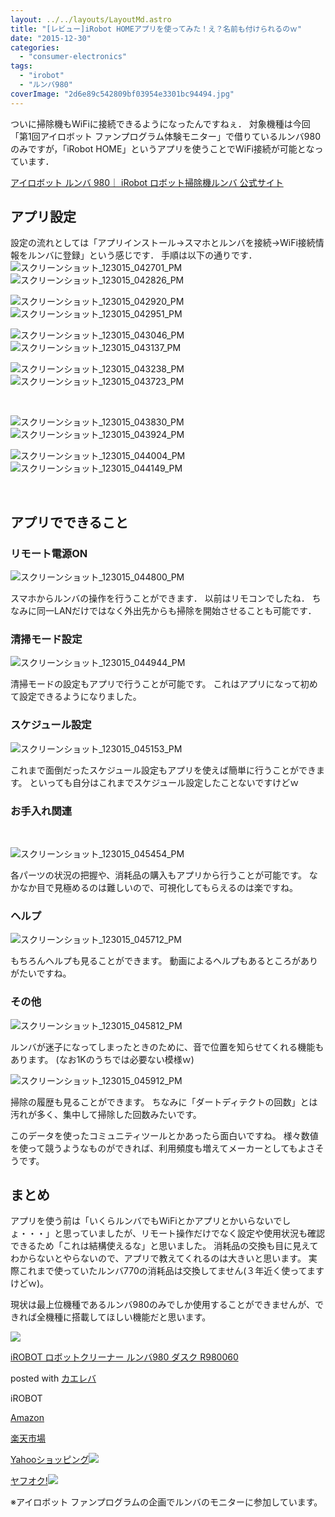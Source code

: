 ```yaml
---
layout: ../../layouts/LayoutMd.astro
title: "[レビュー]iRobot HOMEアプリを使ってみた！え？名前も付けられるのｗ"
date: "2015-12-30"
categories: 
  - "consumer-electronics"
tags: 
  - "irobot"
  - "ルンバ980"
coverImage: "2d6e89c542809bf03954e3301bc94494.jpg"
---
```


ついに掃除機もWiFiに接続できるようになったんですねぇ． 対象機種は今回「第1回アイロボット ファンプログラム体験モニター」で借りているルンバ980のみですが，「iRobot HOME」というアプリを使うことでWiFi接続が可能となっています．

[アイロボット ルンバ 980｜ iRobot ロボット掃除機ルンバ 公式サイト](http://www.irobot-jp.com/roomba/980/)

## アプリ設定

設定の流れとしては「アプリインストール→スマホとルンバを接続→WiFi接続情報をルンバに登録」という感じです． 手順は以下の通りです． ![スクリーンショット_123015_042701_PM](/wp/images/0cafad47f56acd1cca6adeb74722176b-593x1024.jpg)![スクリーンショット_123015_042826_PM](/wp/images/64929667402c18db9354d3bff0979549-591x1024.jpg)

![スクリーンショット_123015_042920_PM](/wp/images/9ceff247a4cd3ff5ebb73112bbe85833-591x1024.jpg)![スクリーンショット_123015_042951_PM](/wp/images/2b62874f5f3fe7cd5e66ed07b1959097-588x1024.jpg)

![スクリーンショット_123015_043046_PM](/wp/images/6c0e05e060e3415cb8a58aa72f7c8f2b-590x1024.jpg)![スクリーンショット_123015_043137_PM](/wp/images/d37d133f24c6f0ae5292ae48befa7fd3-588x1024.jpg)

![スクリーンショット_123015_043238_PM](/wp/images/0fc6fec2ee2093ed45fbc07f0cd5c177-589x1024.jpg)![スクリーンショット_123015_043723_PM](/wp/images/362e4c67c379b849344a884615bc252d-593x1024.jpg)

 

![スクリーンショット_123015_043830_PM](/wp/images/6899d9d255520ae5c064595ed2571dbd-591x1024.jpg)![スクリーンショット_123015_043924_PM](/wp/images/e1671169e16729289c0025c026662b70-591x1024.jpg)

![スクリーンショット_123015_044004_PM](/wp/images/1300c3381456a060a6f1959d88860a9d-590x1024.jpg)![スクリーンショット_123015_044149_PM](/wp/images/b99bc9b70e9c8f5219e2dbd7bb271703-595x1024.jpg)

 

## アプリでできること

### リモート電源ON

![スクリーンショット_123015_044800_PM](/wp/images/2d6e89c542809bf03954e3301bc94494-587x1024.jpg)

スマホからルンバの操作を行うことができます． 以前はリモコンでしたね． ちなみに同一LANだけではなく外出先からも掃除を開始させることも可能です．

### 清掃モード設定

![スクリーンショット_123015_044944_PM](/wp/images/36403f58906cb5b12b56cd1a996ba8d9-590x1024.jpg)

清掃モードの設定もアプリで行うことが可能です。 これはアプリになって初めて設定できるようになりました。

### スケジュール設定

![スクリーンショット_123015_045153_PM](/wp/images/ad92ad73aa7c0e9296651d2a4c522532.jpg)

これまで面倒だったスケジュール設定もアプリを使えば簡単に行うことができます。 といっても自分はこれまでスケジュール設定したことないですけどｗ

### お手入れ関連

 

![スクリーンショット_123015_045454_PM](/wp/images/a5a7e84eb08b081537c4072769877f32.jpg)

各パーツの状況の把握や、消耗品の購入もアプリから行うことが可能です。 なかなか目で見極めるのは難しいので、可視化してもらえるのは楽ですね。

### ヘルプ

![スクリーンショット_123015_045712_PM](/wp/images/917012feba48fe5800faf6b67c902a8d-592x1024.jpg)

もちろんヘルプも見ることができます。 動画によるヘルプもあるところがありがたいですね。

### その他

![スクリーンショット_123015_045812_PM](/wp/images/63a1ab5cffb0c13ff145ca40840fff48.jpg)

ルンバが迷子になってしまったときのために、音で位置を知らせてくれる機能もあります。 (なお1Kのうちでは必要ない模様ｗ)

![スクリーンショット_123015_045912_PM](/wp/images/01f34ab3952ee11e079f76eee413ea51.jpg)

掃除の履歴も見ることができます。 ちなみに「ダートディテクトの回数」とは汚れが多く、集中して掃除した回数みたいです。

このデータを使ったコミュニティツールとかあったら面白いですね。 様々数値を使って競うようなものができれば、利用頻度も増えてメーカーとしてもよさそうです。

## まとめ

アプリを使う前は「いくらルンバでもWiFiとかアプリとかいらないでしょ・・・」と思っていましたが、リモート操作だけでなく設定や使用状況も確認できるため「これは結構使えるな」と思いました。 消耗品の交換も目に見えてわからないとやらないので、アプリで教えてくれるのは大きいと思います。 実際これまで使っていたルンバ770の消耗品は交換してません(３年近く使ってますけどｗ)。

現状は最上位機種であるルンバ980のみでしか使用することができませんが、できれば全機種に搭載してほしい機能だと思います。

[![](/wp/images/41TLJ03fj7L._SL160_.jpg)](https://www.amazon.co.jp/exec/obidos/ASIN/B0162EAZBQ/mizuka123-22/ref=nosim/)

[iROBOT ロボットクリーナー ルンバ980 ダスク R980060](https://www.amazon.co.jp/exec/obidos/ASIN/B0162EAZBQ/mizuka123-22/ref=nosim/)

posted with [カエレバ](http://kaereba.com)

iROBOT

[Amazon](http://www.amazon.co.jp/gp/search?keywords=iROBOT%20%83%8D%83%7B%83b%83g%83N%83%8A%81%5B%83i%81%5B%20%83%8B%83%93%83o980%20%83_%83X%83N%20R980060&__mk_ja_JP=%83J%83%5E%83J%83i&tag=mizuka123-22)

[楽天市場](http://hb.afl.rakuten.co.jp/hgc/032b53ee.4b34c5ee.0f4a541e.f440145e/?pc=http%3A%2F%2Fsearch.rakuten.co.jp%2Fsearch%2Fmall%2FiROBOT%2520%25E3%2583%25AD%25E3%2583%259C%25E3%2583%2583%25E3%2583%2588%25E3%2582%25AF%25E3%2583%25AA%25E3%2583%25BC%25E3%2583%258A%25E3%2583%25BC%2520%25E3%2583%25AB%25E3%2583%25B3%25E3%2583%2590980%2520%25E3%2583%2580%25E3%2582%25B9%25E3%2582%25AF%2520R980060%2F-%2Ff.1-p.1-s.1-sf.0-st.A-v.2%3Fx%3D0%26scid%3Daf_ich_link_urltxt%26m%3Dhttp%3A%2F%2Fm.rakuten.co.jp%2F)

[Yahooショッピング![](//ad.jp.ap.valuecommerce.com/servlet/gifbanner?sid=3066752&pid=881990642)](//ck.jp.ap.valuecommerce.com/servlet/referral?sid=3066752&pid=881990642&vc_url=http%3A%2F%2Fsearch.shopping.yahoo.co.jp%2Fsearch%3Fp%3DiROBOT%2520%25E3%2583%25AD%25E3%2583%259C%25E3%2583%2583%25E3%2583%2588%25E3%2582%25AF%25E3%2583%25AA%25E3%2583%25BC%25E3%2583%258A%25E3%2583%25BC%2520%25E3%2583%25AB%25E3%2583%25B3%25E3%2583%2590980%2520%25E3%2583%2580%25E3%2582%25B9%25E3%2582%25AF%2520R980060)

[ヤフオク!![](//ad.jp.ap.valuecommerce.com/servlet/gifbanner?sid=3066752&pid=881990642)](//ck.jp.ap.valuecommerce.com/servlet/referral?sid=3066752&pid=881990642&vc_url=http%3A%2F%2Fauctions.search.yahoo.co.jp%2Fsearch%3Fvo%3D%26ve%3D%26auccat%3D0%26aucminprice%3D%26aucmaxprice%3D%26aucmin_bidorbuy_price%3D%26aucmax_bidorbuy_price%3D%26loc_cd%3D0%26abatch%3D0%26istatus%3D0%26filtered%3D1%26ei%3DUTF-8%26tab_ex%3Dcommerce%26va%3DiROBOT%2520%25E3%2583%25AD%25E3%2583%259C%25E3%2583%2583%25E3%2583%2588%25E3%2582%25AF%25E3%2583%25AA%25E3%2583%25BC%25E3%2583%258A%25E3%2583%25BC%2520%25E3%2583%25AB%25E3%2583%25B3%25E3%2583%2590980%2520%25E3%2583%2580%25E3%2582%25B9%25E3%2582%25AF%2520R980060)

※アイロボット ファンプログラムの企画でルンバのモニターに参加しています。
